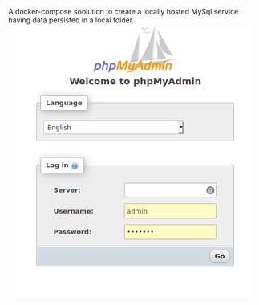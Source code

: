 A docker-compose soolution to create a locally hosted MySql service having data persisted in a local folder.
![phpMyAdmin login page](phpMyAdmin.png)
